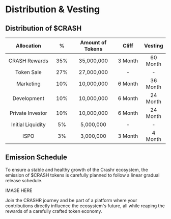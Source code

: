 # Distribution & Vesting

## Distribution of $CRASH

<table><thead><tr><th width="200" align="center">Allocation</th><th width="80" align="center">%</th><th width="176" align="center">Amount of Tokens</th><th width="121" align="center">Cliff </th><th align="center">Vesting</th></tr></thead><tbody><tr><td align="center">CRASH Rewards</td><td align="center">35%</td><td align="center">35,000,000</td><td align="center">3 Month</td><td align="center">60 Month</td></tr><tr><td align="center">Token Sale</td><td align="center">27%</td><td align="center">27,000,000</td><td align="center">-</td><td align="center">-</td></tr><tr><td align="center">Marketing</td><td align="center">10%</td><td align="center">10,000,000</td><td align="center">6 Month</td><td align="center">36 Month</td></tr><tr><td align="center">Development</td><td align="center">10%</td><td align="center">10,000,000</td><td align="center">6 Month</td><td align="center">24 Month</td></tr><tr><td align="center">Private Investor</td><td align="center">10%</td><td align="center">10,000,000</td><td align="center">6 Month</td><td align="center">24 Month</td></tr><tr><td align="center">Initial Liquidity</td><td align="center">5%</td><td align="center">5,000,000</td><td align="center">-</td><td align="center">-</td></tr><tr><td align="center">ISPO </td><td align="center">3%</td><td align="center">3,000,000</td><td align="center">3 Month</td><td align="center">4 Month</td></tr></tbody></table>

## Emission Schedule

To ensure a stable and healthy growth of the Crashr ecosystem, the emission of $CRASH tokens is carefully planned to follow a linear gradual release schedule.

IMAGE HERE

Join the CRASHR journey and be part of a platform where your contributions directly influence the ecosystem's future, all while reaping the rewards of a carefully crafted token economy.
